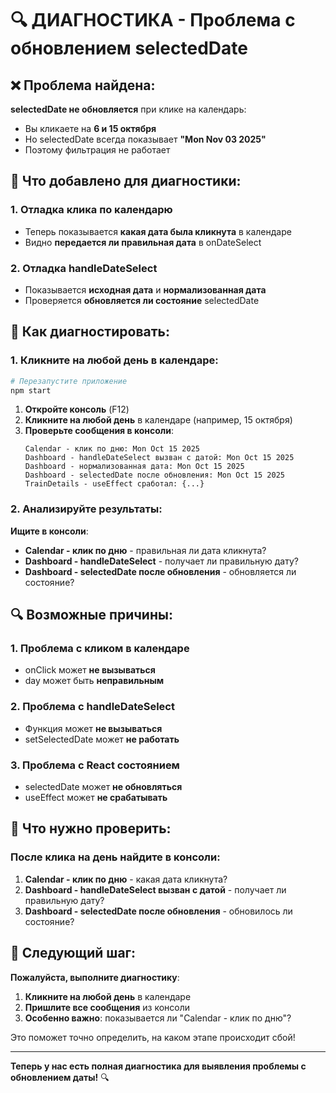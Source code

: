# 🔍 ДИАГНОСТИКА - Проблема с обновлением selectedDate

## ❌ Проблема найдена:
**selectedDate не обновляется** при клике на календарь:
- Вы кликаете на **6 и 15 октября**
- Но selectedDate всегда показывает **"Mon Nov 03 2025"**
- Поэтому фильтрация не работает

## 🔧 Что добавлено для диагностики:

### 1. **Отладка клика по календарю**
- Теперь показывается **какая дата была кликнута** в календаре
- Видно **передается ли правильная дата** в onDateSelect

### 2. **Отладка handleDateSelect**
- Показывается **исходная дата** и **нормализованная дата**
- Проверяется **обновляется ли состояние** selectedDate

## 🧪 Как диагностировать:

### 1. Кликните на любой день в календаре:
```bash
# Перезапустите приложение
npm start
```

1. **Откройте консоль** (F12)
2. **Кликните на любой день** в календаре (например, 15 октября)
3. **Проверьте сообщения в консоли**:
   ```
   Calendar - клик по дню: Mon Oct 15 2025
   Dashboard - handleDateSelect вызван с датой: Mon Oct 15 2025
   Dashboard - нормализованная дата: Mon Oct 15 2025
   Dashboard - selectedDate после обновления: Mon Oct 15 2025
   TrainDetails - useEffect сработал: {...}
   ```

### 2. Анализируйте результаты:
**Ищите в консоли**:
- **Calendar - клик по дню** - правильная ли дата кликнута?
- **Dashboard - handleDateSelect** - получает ли правильную дату?
- **Dashboard - selectedDate после обновления** - обновляется ли состояние?

## 🔍 Возможные причины:

### 1. **Проблема с кликом в календаре**
- onClick может **не вызываться**
- day может быть **неправильным**

### 2. **Проблема с handleDateSelect**
- Функция может **не вызываться**
- setSelectedDate может **не работать**

### 3. **Проблема с React состоянием**
- selectedDate может **не обновляться**
- useEffect может **не срабатывать**

## 📝 Что нужно проверить:

### После клика на день найдите в консоли:
1. **Calendar - клик по дню** - какая дата кликнута?
2. **Dashboard - handleDateSelect вызван с датой** - получает ли правильную дату?
3. **Dashboard - selectedDate после обновления** - обновилось ли состояние?

## 🚀 Следующий шаг:

**Пожалуйста, выполните диагностику**:
1. **Кликните на любой день** в календаре
2. **Пришлите все сообщения** из консоли
3. **Особенно важно**: показывается ли "Calendar - клик по дню"?

Это поможет точно определить, на каком этапе происходит сбой!

---

**Теперь у нас есть полная диагностика для выявления проблемы с обновлением даты!** 🔍
